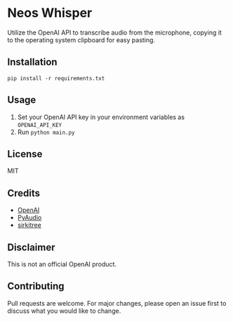 # Neos Whisper
Utilize the OpenAI API to transcribe audio from the microphone, copying it to the operating system clipboard for easy pasting.

## Installation
`pip install -r requirements.txt`

## Usage
1. Set your OpenAI API key in your environment variables as `OPENAI_API_KEY`
2. Run `python main.py`

## License
MIT

## Credits
- [OpenAI](https://openai.com/)
- [PyAudio](https://people.csail.mit.edu/hubert/pyaudio/)
- [sirkitree](https://sirkitree.net/)

## Disclaimer
This is not an official OpenAI product.

## Contributing
Pull requests are welcome. For major changes, please open an issue first to discuss what you would like to change.

